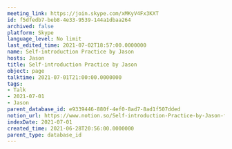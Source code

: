 ```yaml
---
meeting_link: https://join.skype.com/xMKyV4Fx3KXT
id: f5dfedb7-beb8-4e33-9539-144a1dbaa264
archived: false
platform: Skype
language_level: No limit
last_edited_time: 2021-07-02T18:57:00.0000000
name: Self-introduction Practice by Jason
hosts: Jason
title: Self-introduction Practice by Jason
object: page
talktime: 2021-07-01T21:00:00.0000000
tags:
- Talk
- 2021-07-01
- Jason
parent_database_id: e9339446-880f-4ef0-8ad7-8ad1f507dded
notion_url: https://www.notion.so/Self-introduction-Practice-by-Jason-f5dfedb7beb84e339539144a1dbaa264
indexDate: 2021-07-01
created_time: 2021-06-28T20:56:00.0000000
parent_type: database_id
---
```







